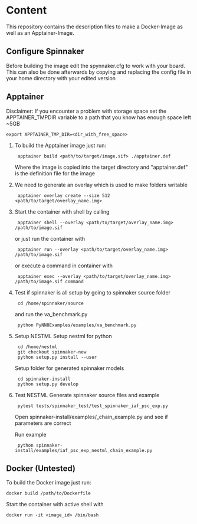 # Content
This repository contains the description files to make a Docker-Image as well as an Apptainer-Image.

## Configure Spinnaker
Before building the image edit the spynnaker.cfg to work with your board.
This can also be done afterwards by copying and replacing the config file in your home directory with your edited version



## Apptainer

Disclaimer: If you encounter a problem with storage space set the APPTAINER_TMPDIR variable to a path that you know has enough space left ~5GB
	
	export APPTAINER_TMP_DIR=<dir_with_free_space>


1. To build the Apptainer image just run:
    
        apptainer build <path/to/target/image.sif> ./apptainer.def

    Where the image is copied into the target directory and "apptainer.def" is the definition file for the image

2. We need to generate an overlay which is used to make folders writable
        
        apptainer overlay create --size 512 <path/to/target/overlay_name.img>


3. Start the container with shell by calling

        apptainer shell --overlay <path/to/target/overlay_name.img> /path/to/image.sif 

    or just run the container with

        apptainer run --overlay <path/to/target/overlay_name.img> /path/to/image.sif

    or execute a command in container with

        apptainer exec --overlay <path/to/target/overlay_name.img> /path/to/image.sif command

4. Test if spinnaker is all setup by going to spinnaker source folder

        cd /home/spinnaker/source

    and run the va_benchmark.py

        python PyNN8Examples/examples/va_benchmark.py

5. Setup NESTML
    Setup nestml for python

        cd /home/nestml
        git checkout spinnaker-new
        python setup.py install --user

    Setup folder for generated spinnaker models

        cd spinnaker-install
        python setup.py develop

6. Test NESTML
    Generate spinnaker source files and example

        pytest tests/spinnaker_test/test_spinnaker_iaf_psc_exp.py
	
    Open spinnaker-install/examples/<neuronName>_chain_example.py and see if parameters are correct

    Run example

        python spinnaker-install/examples/iaf_psc_exp_nestml_chain_example.py

## Docker (Untested)
To build the Docker image just run:

    docker build /path/to/Dockerfile

Start the container with active shell with

    docker run -it <image_id> /bin/bash
